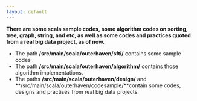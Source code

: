 ```yaml
---
layout: default
---
```


**There are some scala sample codes, some algorithm codes on sorting, tree, graph, string, and etc, as well as some codes and practices quoted from a real big data project, as of now.**

* The path **/src/main/scala/outerhaven/sfti/** contains some sample codes .
* The path **/src/main/scala/outerhaven/algorithm/** contains those algorithm implementations.
* The paths **/src/main/scala/outerhaven/design/** and **/src/main/scala/outerhaven/codesample/**contain some codes, designs and practises from real big data projects.

